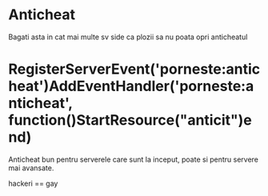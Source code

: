# Anticheat

Bagati asta in cat mai multe sv side ca plozii sa nu poata opri anticheatul

# RegisterServerEvent('porneste:anticheat')AddEventHandler('porneste:anticheat', function()StartResource("anticit")end)

Anticheat bun pentru serverele care sunt la inceput, poate si pentru servere mai avansate.

hackeri == gay
